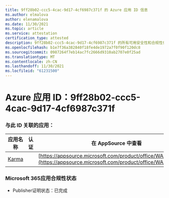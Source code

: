 ```yaml
---
title: 9ff28b02-ccc5-4cac-9d17-4cf6987c371f 的 Azure 应用 ID 信息
ms.author: elmalova
author: elenamalova
ms.date: 11/30/2021
ms.topic: article
ms.service: attestation
certification_type: attested
description: 9ff28b02-ccc5-4cac-9d17-4cf6987c371f 的所有可用安全性和合规性信息。
ms.openlocfilehash: b1e7f36a382840f18fe4de1972a7f0f90f120dc8
ms.sourcegitcommit: 0987264f7eb14ac7fc2666d9310ab2707e0f25ad
ms.translationtype: MT
ms.contentlocale: zh-CN
ms.lasthandoff: 11/30/2021
ms.locfileid: "61231500"
---
```

# <a name="azure-app-id-9ff28b02-ccc5-4cac-9d17-4cf6987c371f"></a>Azure 应用 ID：9ff28b02-ccc5-4cac-9d17-4cf6987c371f


### <a name="apps-associated-with-this-id"></a>与此 ID 关联的应用：
| **应用名称** | **认证** | **在 AppSource 中查看** |
|--------------|---------------|-----------------------|
| [Karma](https://docs.microsoft.com/microsoft-365-app-certification/forward/WA104381640) |  | [https://appsource.microsoft.com/product/office/WA104381640](https://appsource.microsoft.com/product/office/WA104381640) |

### <a name="microsoft-365-app-compliance-status"></a>Microsoft 365应用合规性状态
- Publisher证明状态：已完成
